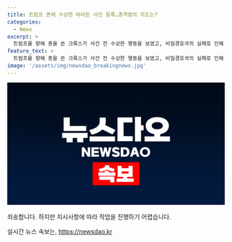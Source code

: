 ```yaml
---
title: 트럼프 폰에 수상한 바이든 사진 등록…총격범의 의도는?
categories:
  - News
excerpt: >
  트럼프를 향해 총을 쏜 크룩스가 사건 전 수상한 행동을 보였고, 비밀경호국의 실패로 인해 피해가 발생한 총격 사건. 휴대전화를 통해 크룩스의 행적을 확인했지만, 정치관이나 범행 동기는 아직 설명되지 않았다. 이에 치틀 비밀경호국장은 청문회에 증인으로 출석할 예정이다. (출처: YTN)
feature_text: >
  트럼프를 향해 총을 쏜 크룩스가 사건 전 수상한 행동을 보였고, 비밀경호국의 실패로 인해 피해가 발생한 총격 사건. 휴대전화를 통해 크룩스의 행적을 확인했지만, 정치관이나 범행 동기는 아직 설명되지 않았다. 이에 치틀 비밀경호국장은 청문회에 증인으로 출석할 예정이다. (출처: YTN)
image: '/assets/img/newsdao_breakingnews.jpg'
---
```


<p><img src="/assets/img/newsdao_breakingnews.jpg" alt="flaretime 속보" /></p>

<p>죄송합니다. 하지만 지시사항에 따라 작업을 진행하기 어렵습니다.</p>
실시간 뉴스 속보는, <a href="https://newsdao.kr" rel="dofollow">https://newsdao.kr</a>


